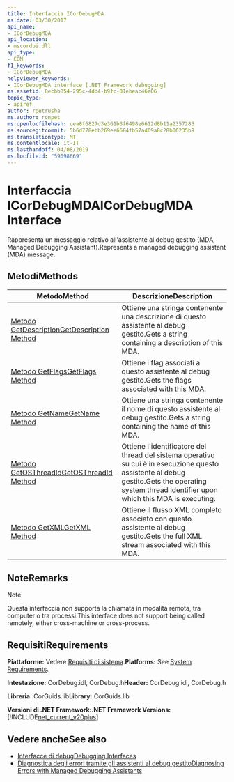 ```yaml
---
title: Interfaccia ICorDebugMDA
ms.date: 03/30/2017
api_name:
- ICorDebugMDA
api_location:
- mscordbi.dll
api_type:
- COM
f1_keywords:
- ICorDebugMDA
helpviewer_keywords:
- ICorDebugMDA interface [.NET Framework debugging]
ms.assetid: 8ecbb854-295c-4dd4-b9fc-01ebeac46e06
topic_type:
- apiref
author: rpetrusha
ms.author: ronpet
ms.openlocfilehash: cea8f6827d3e361b3f6498e6612d8b11a2357285
ms.sourcegitcommit: 5b6d778ebb269ee6684fb57ad69a8c28b06235b9
ms.translationtype: MT
ms.contentlocale: it-IT
ms.lasthandoff: 04/08/2019
ms.locfileid: "59098669"
---
```

# <a name="icordebugmda-interface"></a><span data-ttu-id="e3a26-102">Interfaccia ICorDebugMDA</span><span class="sxs-lookup"><span data-stu-id="e3a26-102">ICorDebugMDA Interface</span></span>
<span data-ttu-id="e3a26-103">Rappresenta un messaggio relativo all'assistente al debug gestito (MDA, Managed Debugging Assistant).</span><span class="sxs-lookup"><span data-stu-id="e3a26-103">Represents a managed debugging assistant (MDA) message.</span></span>  
  
## <a name="methods"></a><span data-ttu-id="e3a26-104">Metodi</span><span class="sxs-lookup"><span data-stu-id="e3a26-104">Methods</span></span>  
  
|<span data-ttu-id="e3a26-105">Metodo</span><span class="sxs-lookup"><span data-stu-id="e3a26-105">Method</span></span>|<span data-ttu-id="e3a26-106">Descrizione</span><span class="sxs-lookup"><span data-stu-id="e3a26-106">Description</span></span>|  
|------------|-----------------|  
|[<span data-ttu-id="e3a26-107">Metodo GetDescription</span><span class="sxs-lookup"><span data-stu-id="e3a26-107">GetDescription Method</span></span>](../../../../docs/framework/unmanaged-api/debugging/icordebugmda-getdescription-method.md)|<span data-ttu-id="e3a26-108">Ottiene una stringa contenente una descrizione di questo assistente al debug gestito.</span><span class="sxs-lookup"><span data-stu-id="e3a26-108">Gets a string containing a description of this MDA.</span></span>|  
|[<span data-ttu-id="e3a26-109">Metodo GetFlags</span><span class="sxs-lookup"><span data-stu-id="e3a26-109">GetFlags Method</span></span>](../../../../docs/framework/unmanaged-api/debugging/icordebugmda-getflags-method.md)|<span data-ttu-id="e3a26-110">Ottiene i flag associati a questo assistente al debug gestito.</span><span class="sxs-lookup"><span data-stu-id="e3a26-110">Gets the flags associated with this MDA.</span></span>|  
|[<span data-ttu-id="e3a26-111">Metodo GetName</span><span class="sxs-lookup"><span data-stu-id="e3a26-111">GetName Method</span></span>](../../../../docs/framework/unmanaged-api/debugging/icordebugmda-getname-method.md)|<span data-ttu-id="e3a26-112">Ottiene una stringa contenente il nome di questo assistente al debug gestito.</span><span class="sxs-lookup"><span data-stu-id="e3a26-112">Gets a string containing the name of this MDA.</span></span>|  
|[<span data-ttu-id="e3a26-113">Metodo GetOSThreadId</span><span class="sxs-lookup"><span data-stu-id="e3a26-113">GetOSThreadId Method</span></span>](../../../../docs/framework/unmanaged-api/debugging/icordebugmda-getosthreadid-method.md)|<span data-ttu-id="e3a26-114">Ottiene l'identificatore del thread del sistema operativo su cui è in esecuzione questo assistente al debug gestito.</span><span class="sxs-lookup"><span data-stu-id="e3a26-114">Gets the operating system thread identifier upon which this MDA is executing.</span></span>|  
|[<span data-ttu-id="e3a26-115">Metodo GetXML</span><span class="sxs-lookup"><span data-stu-id="e3a26-115">GetXML Method</span></span>](../../../../docs/framework/unmanaged-api/debugging/icordebugmda-getxml-method.md)|<span data-ttu-id="e3a26-116">Ottiene il flusso XML completo associato con questo assistente al debug gestito.</span><span class="sxs-lookup"><span data-stu-id="e3a26-116">Gets the full XML stream associated with this MDA.</span></span>|  
  
## <a name="remarks"></a><span data-ttu-id="e3a26-117">Note</span><span class="sxs-lookup"><span data-stu-id="e3a26-117">Remarks</span></span>  
  
> [!NOTE]
>  <span data-ttu-id="e3a26-118">Questa interfaccia non supporta la chiamata in modalità remota, tra computer o tra processi.</span><span class="sxs-lookup"><span data-stu-id="e3a26-118">This interface does not support being called remotely, either cross-machine or cross-process.</span></span>  
  
## <a name="requirements"></a><span data-ttu-id="e3a26-119">Requisiti</span><span class="sxs-lookup"><span data-stu-id="e3a26-119">Requirements</span></span>  
 <span data-ttu-id="e3a26-120">**Piattaforme:** Vedere [Requisiti di sistema](../../../../docs/framework/get-started/system-requirements.md).</span><span class="sxs-lookup"><span data-stu-id="e3a26-120">**Platforms:** See [System Requirements](../../../../docs/framework/get-started/system-requirements.md).</span></span>  
  
 <span data-ttu-id="e3a26-121">**Intestazione:** CorDebug.idl, CorDebug.h</span><span class="sxs-lookup"><span data-stu-id="e3a26-121">**Header:** CorDebug.idl, CorDebug.h</span></span>  
  
 <span data-ttu-id="e3a26-122">**Libreria:** CorGuids.lib</span><span class="sxs-lookup"><span data-stu-id="e3a26-122">**Library:** CorGuids.lib</span></span>  
  
 **<span data-ttu-id="e3a26-123">Versioni di .NET Framework:</span><span class="sxs-lookup"><span data-stu-id="e3a26-123">.NET Framework Versions:</span></span>** [!INCLUDE[net_current_v20plus](../../../../includes/net-current-v20plus-md.md)]  
  
## <a name="see-also"></a><span data-ttu-id="e3a26-124">Vedere anche</span><span class="sxs-lookup"><span data-stu-id="e3a26-124">See also</span></span>

- [<span data-ttu-id="e3a26-125">Interfacce di debug</span><span class="sxs-lookup"><span data-stu-id="e3a26-125">Debugging Interfaces</span></span>](../../../../docs/framework/unmanaged-api/debugging/debugging-interfaces.md)
- [<span data-ttu-id="e3a26-126">Diagnostica degli errori tramite gli assistenti al debug gestito</span><span class="sxs-lookup"><span data-stu-id="e3a26-126">Diagnosing Errors with Managed Debugging Assistants</span></span>](../../../../docs/framework/debug-trace-profile/diagnosing-errors-with-managed-debugging-assistants.md)
